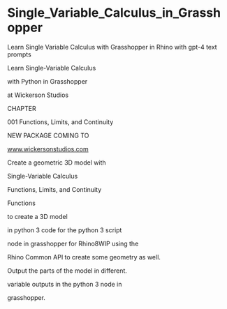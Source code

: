 # Single_Variable_Calculus_in_Grasshopper
Learn Single Variable Calculus with Grasshopper in Rhino with gpt-4 text prompts

Learn Single-Variable Calculus

with Python in Grasshopper

at Wickerson Studios



CHAPTER

001 Functions, Limits, and Continuity



NEW PACKAGE COMING TO

www.wickersonstudios.com



Create a geometric 3D model with



Single-Variable Calculus

Functions, Limits, and Continuity

Functions



to create a 3D model



in python 3 code for the python 3 script 

node in grasshopper for Rhino8WIP using the



Rhino Common API to create some geometry as well.



Output the parts of the model in different.

variable outputs in the python 3 node in 

grasshopper. 
